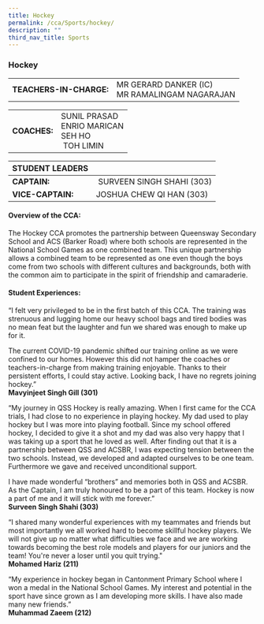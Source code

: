 ```yaml
---
title: Hockey
permalink: /cca/Sports/hockey/
description: ""
third_nav_title: Sports
---
```

### Hockey

|  	|  	|
|---	|---	|
| **TEACHERS-IN-CHARGE:** 	| MR GERARD DANKER (IC)<br>MR RAMALINGAM NAGARAJAN 	|

|  	|  	|
|---	|---	|
| **COACHES:** 	| SUNIL PRASAD <br> ENRIO MARICAN <br> SEH HO <br>  TOH LIMIN 	|

| STUDENT LEADERS 	|  	|
|---	|---	|
| **CAPTAIN:** 	|  SURVEEN SINGH SHAHI (303)	|
| **VICE-CAPTAIN:** 	| JOSHUA CHEW QI HAN (303) 	|

#### Overview of the CCA:

The Hockey CCA promotes the partnership between Queensway Secondary School and ACS (Barker Road) where both schools are represented in the National School Games as one combined team. This unique partnership allows a combined team to be represented as one even though the boys come from two schools with different cultures and backgrounds, both with the common aim to participate in the spirit of friendship and camaraderie.

  

#### Student Experiences:

“I felt very privileged to be in the first batch of this CCA. The training was strenuous and lugging home our heavy school bags and tired bodies was no mean feat but the laughter and fun we shared was enough to make up for it. 

The current COVID-19 pandemic shifted our training online as we were confined to our homes. However this did not hamper the coaches or teachers-in-charge from making training enjoyable. Thanks to their persistent efforts, I could stay active. Looking back, I have no regrets joining hockey.”
<br> **Mavyinjeet Singh Gill (301)**

  

“My journey in QSS Hockey is really amazing. When I first came for the CCA trials, I had close to no experience in playing hockey. My dad used to play hockey but I was more into playing football. Since my school offered hockey, I decided to give it a shot and my dad was also very happy that I was taking up a sport that he loved as well. After finding out that it is a partnership between QSS and ACSBR, I was expecting tension between the two schools. Instead, we developed and adapted ourselves to be one team. Furthermore we gave and received unconditional support. 

  

I have made wonderful “brothers” and memories both in QSS and ACSBR. As the Captain, I am truly honoured to be a part of this team. Hockey is now a part of me and it will stick with me forever.”
<br> **Surveen Singh Shahi (303)**

  

“I shared many wonderful experiences with my teammates and friends but most importantly we all worked hard to become skillful hockey players. We will not give up no matter what difficulties we face and we are working towards becoming the best role models and players for our juniors and the team! You're never a loser until you quit trying."
<br> **Mohamed Hariz (211)**

  

“My experience in hockey began in Cantonment Primary School where I won a medal in the National School Games. My interest and potential in the sport have since grown as I am developing more skills. I have also made many new friends.”
<br> **Muhammad Zaeem (212)**